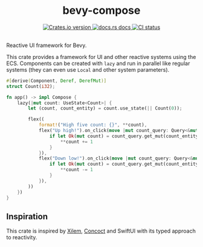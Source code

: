 <div align="center">
  <h1>bevy-compose</h1>

 <a href="https://crates.io/crates/bevy-compose">
    <img src="https://img.shields.io/crates/v/bevy-compose?style=flat-square"
    alt="Crates.io version" />
  </a>
  <a href="https://docs.rs/bevy-compose">
    <img src="https://img.shields.io/badge/docs-latest-blue.svg?style=flat-square"
      alt="docs.rs docs" />
  </a>
   <a href="https://github.com/matthunz/bevy-compose/actions">
    <img src="https://github.com/matthunz/bevy-compose/actions/workflows/rust.yml/badge.svg"
      alt="CI status" />
  </a>
</div>

<br />


Reactive UI framework for Bevy.

This crate provides a framework for UI and other reactive systems using the ECS.
Components can be created with `lazy` and run in parallel like regular systems (they can even use `Local` and other system parameters).

```rust
#[derive(Component, Deref, DerefMut)]
struct Count(i32);

fn app() -> impl Compose {
    lazy(|mut count: UseState<Count>| {
        let (count, count_entity) = count.use_state(|| Count(0));

        flex((
            format!("High five count: {}", **count),
            flex("Up high!").on_click(move |mut count_query: Query<&mut Count>| {
                if let Ok(mut count) = count_query.get_mut(count_entity) {
                    **count += 1
                }
            }),
            flex("Down low!").on_click(move |mut count_query: Query<&mut Count>| {
                if let Ok(mut count) = count_query.get_mut(count_entity) {
                    **count -= 1
                }
            }),
        ))
    })
}
```

## Inspiration
This crate is inspired by [Xilem](https://github.com/linebender/xilem), [Concoct](https://github.com/concoct-rs/concoct) and SwiftUI with its typed approach to reactivity.
